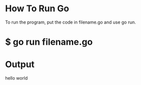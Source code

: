# How To Run Go

To run the program, put the code in filename.go and use go run.

# $ go run filename.go

# Output
hello world
